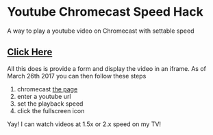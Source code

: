 # Youtube Chromecast Speed Hack
A way to play a youtube video on Chromecast with settable speed

## [Click Here](https://greggman.github.io/youtube_chromecast_speed_hack/)

All this does is provide a form and display the video in an iframe. As of March 26th 2017 you can then follow these steps

1. chromecast [the page](https://greggman.github.io/youtube_chromecast_speed_hack/)
2. enter a youtube url 
3. set the playback speed
4. click the fullscreen icon

Yay! I can watch videos at 1.5x or 2.x speed on my TV!
